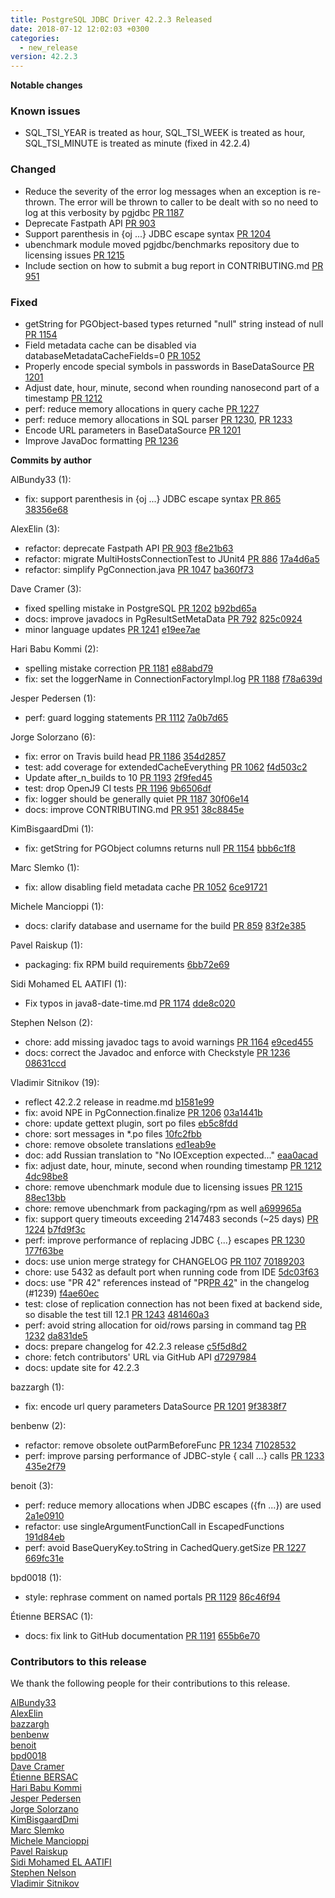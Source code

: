 ```yaml
---
title: PostgreSQL JDBC Driver 42.2.3 Released
date: 2018-07-12 12:02:03 +0300
categories:
  - new_release
version: 42.2.3
---
```

**Notable changes**
### Known issues
- SQL\_TSI\_YEAR is treated as hour, SQL\_TSI\_WEEK is treated as hour, SQL\_TSI\_MINUTE is treated as minute (fixed in 42.2.4)

### Changed
- Reduce the severity of the error log messages when an exception is re-thrown. The error will be thrown to caller to be dealt with so no need to log at this verbosity by pgjdbc  [PR 1187](https://github.com/pgjdbc/pgjdbc/pull/1187)
- Deprecate Fastpath API [PR 903](https://github.com/pgjdbc/pgjdbc/pull/903)
- Support parenthesis in {oj ...} JDBC escape syntax [PR 1204](https://github.com/pgjdbc/pgjdbc/pull/1204)
- ubenchmark module moved pgjdbc/benchmarks repository due to licensing issues [PR 1215](https://github.com/pgjdbc/pgjdbc/pull/1215)
- Include section on how to submit a bug report in CONTRIBUTING.md [PR 951](https://github.com/pgjdbc/pgjdbc/pull/951)

### Fixed
- getString for PGObject-based types returned "null" string instead of null [PR 1154](https://github.com/pgjdbc/pgjdbc/pull/1154)
- Field metadata cache can be disabled via databaseMetadataCacheFields=0 [PR 1052](https://github.com/pgjdbc/pgjdbc/pull/1152)
- Properly encode special symbols in passwords in BaseDataSource [PR 1201](https://github.com/pgjdbc/pgjdbc/pull/1201)
- Adjust date, hour, minute, second when rounding nanosecond part of a timestamp [PR 1212](https://github.com/pgjdbc/pgjdbc/pull/1212)
- perf: reduce memory allocations in query cache [PR 1227](https://github.com/pgjdbc/pgjdbc/pull/1227)
- perf: reduce memory allocations in SQL parser [PR 1230](https://github.com/pgjdbc/pgjdbc/pull/1230), [PR 1233](https://github.com/pgjdbc/pgjdbc/pull/1233)
- Encode URL parameters in BaseDataSource [PR 1201](https://github.com/pgjdbc/pgjdbc/pull/1201)
- Improve JavaDoc formatting [PR 1236](https://github.com/pgjdbc/pgjdbc/pull/1236)


<!--more-->

**Commits by author**

AlBundy33 (1):

* fix: support parenthesis in {oj ...} JDBC escape syntax [PR 865](https://github.com/pgjdbc/pgjdbc/pull/865) [38356e68](https://github.com/pgjdbc/pgjdbc/commit/38356e6889613a65fc48a455495f18dbb3565731)

AlexElin (3):

* refactor: deprecate Fastpath API [PR 903](https://github.com/pgjdbc/pgjdbc/pull/903) [f8e21b63](https://github.com/pgjdbc/pgjdbc/commit/f8e21b63071f39f7f7754bfbfd051828884c1fd5)
* refactor: migrate MultiHostsConnectionTest to JUnit4 [PR 886](https://github.com/pgjdbc/pgjdbc/pull/886) [17a4d6a5](https://github.com/pgjdbc/pgjdbc/commit/17a4d6a500d4456c8bcac63d3d0cbb282fc99bea)
* refactor: simplify PgConnection.java [PR 1047](https://github.com/pgjdbc/pgjdbc/pull/1047) [ba360f73](https://github.com/pgjdbc/pgjdbc/commit/ba360f731cb9a2eca9924b700cee234aba572fe5)

Dave Cramer (3):

* fixed spelling mistake in PostgreSQL [PR 1202](https://github.com/pgjdbc/pgjdbc/pull/1202) [b92bd65a](https://github.com/pgjdbc/pgjdbc/commit/b92bd65a0860cc9f34b667a9fa34d7acca6aac5d)
* docs: improve javadocs in PgResultSetMetaData [PR 792](https://github.com/pgjdbc/pgjdbc/pull/792) [825c0924](https://github.com/pgjdbc/pgjdbc/commit/825c092483aa8a4ea1d0937cd081f1657983aa6d)
* minor language updates [PR 1241](https://github.com/pgjdbc/pgjdbc/pull/1241) [e19ee7ae](https://github.com/pgjdbc/pgjdbc/commit/e19ee7ae5742ec0cd8976c66ae22e7e500e0107b)

Hari Babu Kommi (2):

* spelling mistake correction [PR 1181](https://github.com/pgjdbc/pgjdbc/pull/1181) [e88abd79](https://github.com/pgjdbc/pgjdbc/commit/e88abd79bae4eab71561539784ccdb6b04d52cee)
* fix: set the loggerName in ConnectionFactoryImpl.log [PR 1188](https://github.com/pgjdbc/pgjdbc/pull/1188) [f78a639d](https://github.com/pgjdbc/pgjdbc/commit/f78a639d1ed3c64e80e1fa107691b4af5945cb84)

Jesper Pedersen (1):

* perf: guard logging statements [PR 1112](https://github.com/pgjdbc/pgjdbc/pull/1112) [7a0b7d65](https://github.com/pgjdbc/pgjdbc/commit/7a0b7d65582a21376fc114eb197b5bae1fe1ea00)

Jorge Solorzano (6):

* fix: error on Travis build head [PR 1186](https://github.com/pgjdbc/pgjdbc/pull/1186) [354d2857](https://github.com/pgjdbc/pgjdbc/commit/354d2857664559636a4d3b18568cb69adc47f349)
* test: add coverage for extendedCacheEverything [PR 1062](https://github.com/pgjdbc/pgjdbc/pull/1062) [f4d503c2](https://github.com/pgjdbc/pgjdbc/commit/f4d503c2ef449e8c2db0c23c27aedb09af30df62)
* Update after\_n\_builds to 10 [PR 1193](https://github.com/pgjdbc/pgjdbc/pull/1193) [2f9fed45](https://github.com/pgjdbc/pgjdbc/commit/2f9fed45104b56d7e2b2802359a04321755266a6)
* test: drop OpenJ9 CI tests [PR 1196](https://github.com/pgjdbc/pgjdbc/pull/1196) [9b6506df](https://github.com/pgjdbc/pgjdbc/commit/9b6506dfa1076ad27a16de8fc3e85bc23f1a5b97)
* fix: logger should be generally quiet [PR 1187](https://github.com/pgjdbc/pgjdbc/pull/1187) [30f06e14](https://github.com/pgjdbc/pgjdbc/commit/30f06e1411373d72ab59debc352ddf746f6812da)
* docs: improve CONTRIBUTING.md [PR 951](https://github.com/pgjdbc/pgjdbc/pull/951) [38c8845e](https://github.com/pgjdbc/pgjdbc/commit/38c8845e645cabce89e7610d1d5e735cc30543b1)

KimBisgaardDmi (1):

* fix: getString for PGObject columns returns null [PR 1154](https://github.com/pgjdbc/pgjdbc/pull/1154) [bbb6c1f8](https://github.com/pgjdbc/pgjdbc/commit/bbb6c1f8ac395fa793e09216ba3b710b0f6a2077)

Marc Slemko (1):

* fix: allow disabling field metadata cache [PR 1052](https://github.com/pgjdbc/pgjdbc/pull/1052) [6ce91721](https://github.com/pgjdbc/pgjdbc/commit/6ce91721048dea0e73231fa50c365108e9b9d49d)

Michele Mancioppi (1):

* docs: clarify database and username for the build [PR 859](https://github.com/pgjdbc/pgjdbc/pull/859) [83f2e385](https://github.com/pgjdbc/pgjdbc/commit/83f2e385947c56376a03fc14178f5d28e427c832)

Pavel Raiskup (1):

* packaging: fix RPM build requirements [6bb72e69](https://github.com/pgjdbc/pgjdbc/commit/6bb72e69ee274e55a5ec08aec3316aa78aa3fab4)

Sidi Mohamed EL AATIFI (1):

* Fix typos in java8-date-time.md [PR 1174](https://github.com/pgjdbc/pgjdbc/pull/1174) [dde8c020](https://github.com/pgjdbc/pgjdbc/commit/dde8c0200c409a525ef3bfc7a0aa81e7cd458a59)

Stephen Nelson (2):

* chore: add missing javadoc tags to avoid warnings [PR 1164](https://github.com/pgjdbc/pgjdbc/pull/1164) [e9ced455](https://github.com/pgjdbc/pgjdbc/commit/e9ced455fd118731eb7dea38a63e0b400df32a1b)
* docs: correct the Javadoc and enforce with Checkstyle [PR 1236](https://github.com/pgjdbc/pgjdbc/pull/1236) [08631ccd](https://github.com/pgjdbc/pgjdbc/commit/08631ccdabdb8ba6d52f398e2b0b46a9cf0cafbf)

Vladimir Sitnikov (19):

* reflect 42.2.2 release in readme.md [b1581e99](https://github.com/pgjdbc/pgjdbc/commit/b1581e99b6da96b6e44753ce231ec3acf9869fea)
* fix: avoid NPE in PgConnection.finalize [PR 1206](https://github.com/pgjdbc/pgjdbc/pull/1206) [03a1441b](https://github.com/pgjdbc/pgjdbc/commit/03a1441bbe98525412df754d3934141bc3b12168)
* chore: update gettext plugin, sort po files [eb5c8fdd](https://github.com/pgjdbc/pgjdbc/commit/eb5c8fdd6b37eb29262713584d01d73b8b7d299a)
* chore: sort messages in *.po files [10fc2fbb](https://github.com/pgjdbc/pgjdbc/commit/10fc2fbb35537e4f75c22dc7614f76b376e3f0d8)
* chore: remove obsolete translations [ed1eab9e](https://github.com/pgjdbc/pgjdbc/commit/ed1eab9ef70e499310f6730ce7ef0d5bf7bfb3ae)
* doc: add Russian translation to "No IOException expected..." [eaa0acad](https://github.com/pgjdbc/pgjdbc/commit/eaa0acad343027bf8be48b3229ef9f6386d67810)
* fix: adjust date, hour, minute, second when rounding timestamp [PR 1212](https://github.com/pgjdbc/pgjdbc/pull/1212) [4dc98be8](https://github.com/pgjdbc/pgjdbc/commit/4dc98be81829bbff3bb00c23214606757df16fab)
* chore: remove ubenchmark module due to licensing issues [PR 1215](https://github.com/pgjdbc/pgjdbc/pull/1215) [88ec13bb](https://github.com/pgjdbc/pgjdbc/commit/88ec13bb67d5bb2dbd2fc57046e05f9a3eb66abb)
* chore: remove ubenchmark from packaging/rpm as well [a699965a](https://github.com/pgjdbc/pgjdbc/commit/a699965ae209c32ce234fb455f04ffe6b1d1e0e5)
* fix: support query timeouts exceeding 2147483 seconds (~25 days) [PR 1224](https://github.com/pgjdbc/pgjdbc/pull/1224) [b7fd9f3c](https://github.com/pgjdbc/pgjdbc/commit/b7fd9f3cef734b4c219e2f6bc6c19acf68b2990b)
* perf: improve performance of replacing JDBC {...} escapes [PR 1230](https://github.com/pgjdbc/pgjdbc/pull/1230) [177f63be](https://github.com/pgjdbc/pgjdbc/commit/177f63be788a80529bfa7c2234cfabb039cc29b4)
* docs: use union merge strategy for CHANGELOG [PR 1107](https://github.com/pgjdbc/pgjdbc/pull/1107) [70189203](https://github.com/pgjdbc/pgjdbc/commit/70189203574d9f0faf37b8a9bcee1d76ffa6b676)
* chore: use 5432 as default port when running code from IDE [5dc03f63](https://github.com/pgjdbc/pgjdbc/commit/5dc03f63f170ed371a4f4ba06d491be489627b11)
* docs: use "PR 42" references instead of "PR[PR 42](https://github.com/pgjdbc/pgjdbc/pull/42)" in the changelog (#1239) [f4ae60ec](https://github.com/pgjdbc/pgjdbc/commit/f4ae60eca7b6dd8828f9e1b7a53c1dfee38f8201)
* test: close of replication connection has not been fixed at backend side, so disable the test till 12.1 [PR 1243](https://github.com/pgjdbc/pgjdbc/pull/1243) [481460a3](https://github.com/pgjdbc/pgjdbc/commit/481460a32426c3d3a532f2a9a1b078ed9e98129a)
* perf: avoid string allocation for oid/rows parsing in command tag [PR 1232](https://github.com/pgjdbc/pgjdbc/pull/1232) [da831de5](https://github.com/pgjdbc/pgjdbc/commit/da831de521953aa1c168928173c9e75336682e29)
* docs: prepare changelog for 42.2.3 release [c5f5d8d2](https://github.com/pgjdbc/pgjdbc/commit/c5f5d8d28f34ad9acaa58b241ad4a265547c990b)
* chore: fetch contributors' URL via GitHub API [d7297984](https://github.com/pgjdbc/pgjdbc/commit/d7297984a27c5a033571fbfcece62a1c849e2ec0)
* docs: update site for 42.2.3

bazzargh (1):

* fix: encode url query parameters DataSource [PR 1201](https://github.com/pgjdbc/pgjdbc/pull/1201) [9f3838f7](https://github.com/pgjdbc/pgjdbc/commit/9f3838f749d370a13a2fcef8e3ef67062d6e35eb)

benbenw (2):

* refactor: remove obsolete outParmBeforeFunc [PR 1234](https://github.com/pgjdbc/pgjdbc/pull/1234) [71028532](https://github.com/pgjdbc/pgjdbc/commit/71028532bcbc36e8239a4a7f9ad87e1acd070dc9)
* perf: improve parsing performance of JDBC-style { call ...} calls [PR 1233](https://github.com/pgjdbc/pgjdbc/pull/1233) [435e2f79](https://github.com/pgjdbc/pgjdbc/commit/435e2f791bc848494b4f08c5d0b90ecf520ae5fe)

benoit (3):

* perf: reduce memory allocations when JDBC escapes ({fn ...}) are used [2a1e0910](https://github.com/pgjdbc/pgjdbc/commit/2a1e09100c4d56a37c84668135ec7fe3e05962cb)
* refactor: use singleArgumentFunctionCall in EscapedFunctions [191d84eb](https://github.com/pgjdbc/pgjdbc/commit/191d84eb7541a0eba0a0f0eaac0f45e6e0c80ce4)
* perf: avoid BaseQueryKey.toString in CachedQuery.getSize [PR 1227](https://github.com/pgjdbc/pgjdbc/pull/1227) [669fc31e](https://github.com/pgjdbc/pgjdbc/commit/669fc31ec187b27d15ee24f84c389260c54ddf25)

bpd0018 (1):

* style: rephrase comment on named portals [PR 1129](https://github.com/pgjdbc/pgjdbc/pull/1129) [86c46f94](https://github.com/pgjdbc/pgjdbc/commit/86c46f94535823ab7f6edde25f38d6e1182272a0)

Étienne BERSAC (1):

* docs: fix link to GitHub documentation [PR 1191](https://github.com/pgjdbc/pgjdbc/pull/1191) [655b6e70](https://github.com/pgjdbc/pgjdbc/commit/655b6e70b471da29b49124399eb0dab607dfc221)

<a name="contributors_{{ page.version }}"></a>
### Contributors to this release

We thank the following people for their contributions to this release.

[AlBundy33](https://github.com/AlBundy33)  
[AlexElin](https://github.com/AlexElin)  
[bazzargh](https://github.com/bazzargh)  
[benbenw](https://github.com/benbenw)  
[benoit](https://github.com/benbenw)  
[bpd0018](https://github.com/bpd0018)  
[Dave Cramer](davec@postgresintl.com)  
[Étienne BERSAC](https://github.com/bersace)  
[Hari Babu Kommi](https://github.com/kommiharibabu)  
[Jesper Pedersen](https://github.com/jesperpedersen)  
[Jorge Solorzano](https://github.com/jorsol)  
[KimBisgaardDmi](https://github.com/KimBisgaardDmi)  
[Marc Slemko](https://github.com/znep)  
[Michele Mancioppi](https://github.com/michele-mancioppi)  
[Pavel Raiskup](https://github.com/praiskup)  
[Sidi Mohamed EL AATIFI](https://github.com/elaatifi)  
[Stephen Nelson](https://github.com/lordnelson)  
[Vladimir Sitnikov](https://github.com/vlsi)  
